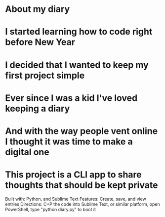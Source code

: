 # About my diary
# I started learning how to code right before New Year
# I decided that I wanted to keep my first project simple
# Ever since I was a kid I've loved keeping a diary
# And with the way people vent online I thought it was time to make a digital one
# This project is a CLI app to share thoughts that should be kept private

Built with: Python, and Sublime Text
Features: Create, save, and view entries
Directions: C+P the code into Sublime Text, or similar platform, open PowerShell, type "python diary.py" to boot it
